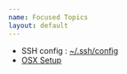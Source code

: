 ```yaml
---
name: Focused Topics
layout: default
---
```


* SSH config : [~/.ssh/config](ssh-config.html)
* [OSX Setup](/p/osx-setup.html)
